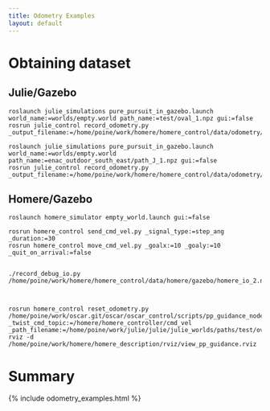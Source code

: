 ```yaml
---
title: Odometry Examples
layout: default
---
```



# Obtaining dataset

## Julie/Gazebo

	roslaunch julie_simulations pure_pursuit_in_gazebo.launch world_name:=worlds/empty.world path_name:=test/oval_1.npz gui:=false
	rosrun julie_control record_odometry.py _output_filename:=/home/poine/work/homere/homere_control/data/odometry/julie/gazebo_2.npz

	roslaunch julie_simulations pure_pursuit_in_gazebo.launch world_name:=worlds/empty.world path_name:=enac_outdoor_south_east/path_J_1.npz gui:=false
	rosrun julie_control record_odometry.py _output_filename:=/home/poine/work/homere/homere_control/data/odometry/julie/gazebo_4.npz

## Homere/Gazebo

	roslaunch homere_simulator empty_world.launch gui:=false

	rosrun homere_control send_cmd_vel.py _signal_type:=step_ang _duration:=30
	rosrun homere_control move_cmd_vel.py _goalx:=10 _goaly:=10 _quit_on_arrival:=false

	
	./record_debug_io.py /home/poine/work/homere/homere_control/data/homere/gazebo/homere_io_2.npz
	
	
	
	rosrun homere_control reset_odometry.py
	/home/poine/work/oscar.git/oscar/oscar_control/scripts/pp_guidance_node.py _twist_cmd_topic:=/homere/homere_controller/cmd_vel  _path_filename:=/home/poine/work/julie/julie/julie_worlds/paths/test/oval_2.npz
	rviz -d /home/poine/work/homere/homere_description/rviz/view_pp_guidance.rviz

# Summary

{% include odometry_examples.html %}


	
